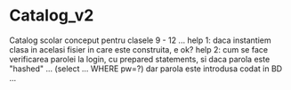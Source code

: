 # Catalog_v2
Catalog scolar conceput pentru clasele 9 - 12 ...  help 1: daca instantiem clasa in acelasi fisier in care este construita, e ok?  help 2: cum se face verificarea parolei la login, cu prepared statements, si daca parola este "hashed" ... (select ... WHERE pw=?) dar parola este introdusa codat in BD ...